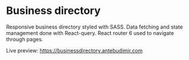 # Business directory

Responsive business directory styled with SASS. Data fetching and state management done with React-query.
React router 6 used to navigate through pages.

Live preview:
https://businessdirectory.antebudimir.com

